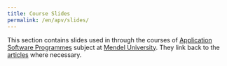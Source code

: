 ```yaml
---
title: Course Slides
permalink: /en/apv/slides/
---
```


This section contains slides used in through the courses of 
[Application Software Programmes](http://ects-prog.mendelu.cz/en/plan6937/predmet88060) subject 
at [Mendel University](https://is.mendelu.cz/). They link back to the 
[articles](/en/apv/articles/) where necessary.

